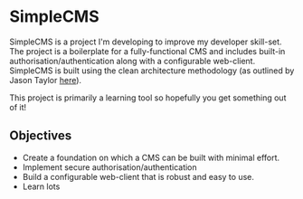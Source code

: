 ﻿SimpleCMS
==
SimpleCMS is a project I'm developing to improve my developer skill-set. The project is a boilerplate for a fully-functional CMS and includes built-in authorisation/authentication along with a configurable web-client. SimpleCMS is built using the clean architecture methodology (as outlined by Jason Taylor [here](https://www.youtube.com/watch?v=_lwCVE_XgqI)). 

This project is primarily a learning tool so hopefully you get something out of it!


Objectives
--
- Create a foundation on which a CMS can be built with minimal effort.
- Implement secure authorisation/authentication
- Build a configurable web-client that is robust and easy to use.
- Learn lots